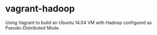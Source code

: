 vagrant-hadoop
==============

Using Vagrant to build an Ubuntu 14.04 VM with Hadoop configured as Pseudo-Distributed Mode.
